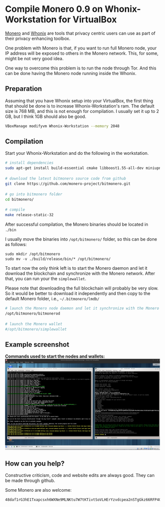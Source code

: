 # Compile Monero 0.9 on Whonix-Workstation for VirtualBox
[Monero](https://getmonero.org/) and [Whonix](https://www.whonix.org/) are tools
that privacy centric users can use as part of their privacy enhancing toolbox.

One problem with Monero is that, if you want to run full Monero node, your
IP address will be exposed to others in the Monero network. This, for some,
might be not very good idea.

One way to overcome this problem is to run the node through Tor. And this can be done having the Monero node running inside the Whonix.

## Preparation
 Assuming that you have Whonix setup into your VirtualBox, the first thing that
 should be done is to increase Whonix-Workstation's ram. The default size
 is 768 MB, and this is not enough for compilation. I usually set it up to 2 GB, but I think 1GB should also be good.

 ```bash
 VBoxManage modifyvm Whonix-Workstation --memory 2048
 ```

## Compilation
Start your Whonix-Workstation and do the following in the workstation.

```bash
# install dependencies
sudo apt-get install build-essential cmake libboost1.55-all-dev miniupnpc  libunbound-dev graphviz doxygen liblmdb-dev libssl-dev pkg-config

# download the latest bitmonero source code from github
git clone https://github.com/monero-project/bitmonero.git

# go into bitmonero folder
cd bitmonero/

# compile
make release-static-32
```

After successful compilation, the Monero binaries should be located in `./bin`

I usually move the binaries into `/opt/bitmonero/` folder, so this can be done
as follows:
```
sudo mkdir /opt/bitmonero
sudo mv -v ./build/release/bin/* /opt/bitmonero/
```

To start now the only think left is to start the Monero daemon and let it
download the blockchain and synchronize with the Monero network. After that,
you can run your the `simplewallet`.

Please note that downloading the full blockchain will probably be very slow. So it would be better to download it independently
and then copy to the default Monero folder, i.e., `~/.bitmonero/lmdb/`

```bash
# launch the Monero node daemon and let it synchronize with the Monero network
/opt/bitmonero/bitmonerod

# launch the Monero wallet
#/opt/bitmonero/simplewallet
```

## Example screenshot

**Commands used to start the nodes and wallets:**
![Before](https://raw.githubusercontent.com/moneroexamples/compile-monero-whonix/master/img/whonix_monero.jpg)

## How can you help?

Constructive criticism, code and website edits are always good. They can be made through github.

Some Monero are also welcome:
```
48daf1rG3hE1Txapcsxh6WXNe9MLNKtu7W7tKTivtSoVLHErYzvdcpea2nSTgGkz66RFP4GKVAsTV14v6G3oddBTHfxP6tU
```    
